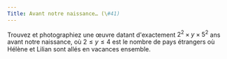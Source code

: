 ```yaml
---
Title: Avant notre naissance… (\#41)
---
```


Trouvez et photographiez une œuvre datant d'exactement $2^2 \times y \times 5^2$ ans avant notre naissance, où $2 \leq y \leq 4$ est le nombre de pays étrangers où Hélène et Lilian sont allés en vacances ensemble.

